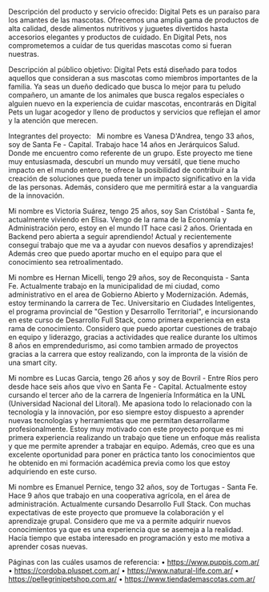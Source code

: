 Descripción del producto y servicio ofrecido:
Digital Pets es un paraíso para los amantes de las mascotas. Ofrecemos una amplia gama de productos de alta calidad, desde alimentos nutritivos y juguetes divertidos hasta accesorios elegantes y productos de cuidado. 
En Digital Pets, nos comprometemos a cuidar de tus queridas mascotas como si fueran nuestras.

Descripción al público objetivo:
Digital Pets está diseñado para todos aquellos que consideran a sus mascotas como miembros importantes de la familia. Ya seas un dueño dedicado que busca lo mejor para tu peludo compañero, un amante de los animales que busca regalos especiales o alguien nuevo en la experiencia de cuidar mascotas, encontrarás en Digital Pets un lugar acogedor y lleno de productos y servicios que reflejan el amor y la atención que merecen. 


Integrantes del proyecto:
 
Mi nombre es Vanesa D'Andrea, tengo 33 años, soy de Santa Fe - Capital. 
Trabajo hace 14 años en Jerárquicos Salud. Donde me encuentro como referente de un grupo.
Este proyecto me tiene muy entusiasmada, descubrí un mundo muy versátil, que tiene mucho impacto en el mundo entero, te ofrece la posibilidad de contribuir a la creación de soluciones que pueda tener un impacto significativo en la vida de las personas. Además, considero que me permitirá estar a la vanguardia de la innovación.

Mi nombre es Victoria Suárez, tengo 25 años, soy San Cristóbal - Santa fe, actualmente viviendo en Elisa.
Vengo de la rama de la Economía y Administración pero, estoy en el mundo IT hace casi 2 años. Orientada en Backend pero abierta a seguir aprendiendo! Actual y recientemente conseguí trabajo que me va a ayudar con nuevos desafíos y aprendizajes! Además creo que puedo aportar mucho en el equipo para que el conocimiento sea retroalimentado.

Mi nombre es Hernan Micelli, tengo 29 años, soy de Reconquista - Santa Fe. Actualmente trabajo en la municipalidad de mi ciudad, como administrativo en el area de Gobierno Abierto y Modernización. Además, estoy terminando la carrera de Tec. Universitario en Ciudades Inteligentes, el programa provincial de "Gestion y Desarrollo Territorial", e incursionando en este curso de Desarrollo Full Stack, como primera experiencia en esta rama de conocimiento. Considero que puedo aportar cuestiones de trabajo en equipo y liderazgo, gracias a actividades que realice durante los ultimos 8 años en emprendedurismo, asi como tambien armado de proyectos gracias a la carrera que estoy realizando, con la impronta de la visión de una smart city.

Mi nombre es Lucas Garcia, tengo 26 años y soy de Bovril - Entre Ríos pero desde hace seis años que vivo en Santa Fe - Capital. Actualmente estoy cursando el tercer año de la carrera de Ingeniería Informática en la UNL (Universidad Nacional del Litoral). Me apasiona todo lo relacionado con la tecnología y la innovación, por eso siempre estoy dispuesto a aprender nuevas tecnologías y herramientas que me permitan desarrollarme profesionalmente. Estoy muy motivado con este proyecto porque es mi primera experiencia realizando un trabajo que tiene un enfoque más realista y que me permite aprender a trabajar en equipo. Además, creo que es una excelente oportunidad para poner en práctica tanto los conocimientos que he obtenido en mi formación académica previa como los que estoy adquiriendo en este curso.

Mi nombre es Emanuel Pernice, tengo 32 años, soy de Tortugas - Santa Fe. Hace 9 años que trabajo en una cooperativa agrícola, en el área de administración. Actualmente cursando Desarrollo Full Stack. Con muchas expectativas de este proyecto que promueve la colaboración y el aprendizaje grupal. Considero que me va a permite adquirir nuevos conocimientos ya que es una experiencia que se asemeja a la realidad. Hacía tiempo que estaba interesado en programación y esto me motiva a aprender cosas nuevas.


Páginas con las cuáles usamos de referencia: 
    • https://www.puppis.com.ar/
    • https://cordoba.pluspet.com.ar/
    • https://www.natural-life.com.ar/
    • https://pellegrinipetshop.com.ar/
    • https://www.tiendademascotas.com.ar/